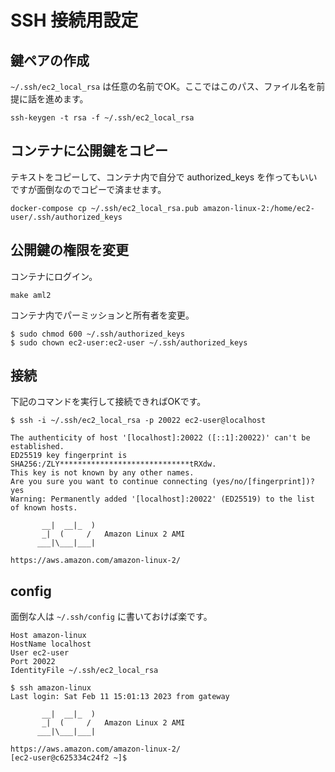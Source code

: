 # SSH 接続用設定
## 鍵ペアの作成
`~/.ssh/ec2_local_rsa` は任意の名前でOK。ここではこのパス、ファイル名を前提に話を進めます。
```
ssh-keygen -t rsa -f ~/.ssh/ec2_local_rsa
```

## コンテナに公開鍵をコピー

テキストをコピーして、コンテナ内で自分で authorized_keys を作ってもいいですが面倒なのでコピーで済ませます。

```
docker-compose cp ~/.ssh/ec2_local_rsa.pub amazon-linux-2:/home/ec2-user/.ssh/authorized_keys
```

## 公開鍵の権限を変更

コンテナにログイン。
```
make aml2
```
コンテナ内でパーミッションと所有者を変更。
```
$ sudo chmod 600 ~/.ssh/authorized_keys
$ sudo chown ec2-user:ec2-user ~/.ssh/authorized_keys
```

## 接続

下記のコマンドを実行して接続できればOKです。
```
$ ssh -i ~/.ssh/ec2_local_rsa -p 20022 ec2-user@localhost
```

```
The authenticity of host '[localhost]:20022 ([::1]:20022)' can't be established.
ED25519 key fingerprint is SHA256:/ZLY*****************************tRXdw.
This key is not known by any other names.
Are you sure you want to continue connecting (yes/no/[fingerprint])? yes
Warning: Permanently added '[localhost]:20022' (ED25519) to the list of known hosts.

       __|  __|_  )
       _|  (     /   Amazon Linux 2 AMI
      ___|\___|___|

https://aws.amazon.com/amazon-linux-2/
```

## config

面倒な人は `~/.ssh/config` に書いておけば楽です。

```ssh-config
Host amazon-linux
HostName localhost
User ec2-user
Port 20022
IdentityFile ~/.ssh/ec2_local_rsa
```

```
$ ssh amazon-linux
Last login: Sat Feb 11 15:01:13 2023 from gateway

       __|  __|_  )
       _|  (     /   Amazon Linux 2 AMI
      ___|\___|___|

https://aws.amazon.com/amazon-linux-2/
[ec2-user@c625334c24f2 ~]$
```
